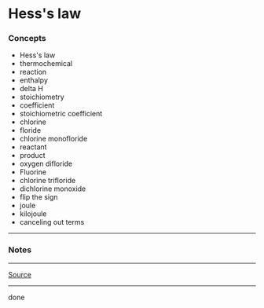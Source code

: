 # Hess's law

### Concepts

- Hess's law
- thermochemical
- reaction
- enthalpy
- delta H
- stoichiometry
- coefficient
- stoichiometric coefficient
- chlorine
- floride
- chlorine monofloride
- reactant
- product
- oxygen difloride
- Fluorine
- chlorine trifloride
- dichlorine monoxide
- flip the sign
- joule
- kilojoule
- canceling out terms

---

### Notes

---

[Source](https://youtu.be/qs7CLpBLqEg)

---

done